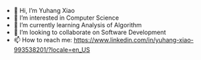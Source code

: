 - 👋 Hi, I’m Yuhang Xiao
- 👀 I’m interested in Computer Science
- 🌱 I’m currently learning Analysis of Algorithm
- 💞️ I’m looking to collaborate on Software Development
- 📫 How to reach me: https://www.linkedin.com/in/yuhang-xiao-993538201/?locale=en_US

<!---
mydcxiao/mydcxiao is a ✨ special ✨ repository because its `README.md` (this file) appears on your GitHub profile.
You can click the Preview link to take a look at your changes.
--->
